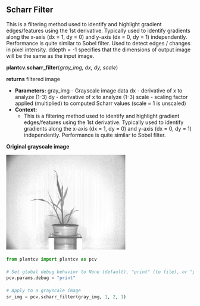 ## Scharr Filter

This is a filtering method used to identify and highlight gradient edges/features using the 1st derivative.
       Typically used to identify gradients along the x-axis (dx = 1, dy = 0) and y-axis (dx = 0, dy = 1) independently.
       Performance is quite similar to Sobel filter. Used to detect edges / changes in pixel intensity. ddepth = -1
       specifies that the dimensions of output image will be the same as the input image.

**plantcv.scharr_filter**(*gray_img, dx, dy, scale*)

**returns** filtered image

- **Parameters:**
    gray_img - Grayscale image data
    dx - derivative of x to analyze (1-3)
    dy - derivative of x to analyze (1-3)
    scale - scaling factor applied (multiplied) to computed Scharr values (scale = 1 is unscaled)
- **Context:**
    - This is a filtering method used to identify and highlight gradient edges/features using the 1st derivative.
       Typically used to identify gradients along the x-axis (dx = 1, dy = 0) and y-axis (dx = 0, dy = 1) independently.
       Performance is quite similar to Sobel filter.

**Original grayscale image**

![Screenshot](img/documentation_images/sobel_filter/original_image.jpg)

```python
from plantcv import plantcv as pcv

# Set global debug behavior to None (default), "print" (to file), or "plot" (Jupyter Notebooks or X11)
pcv.params.debug = "print"

# Apply to a grayscale image
sr_img = pcv.scharr_filter(gray_img, 1, 2, 1)
```